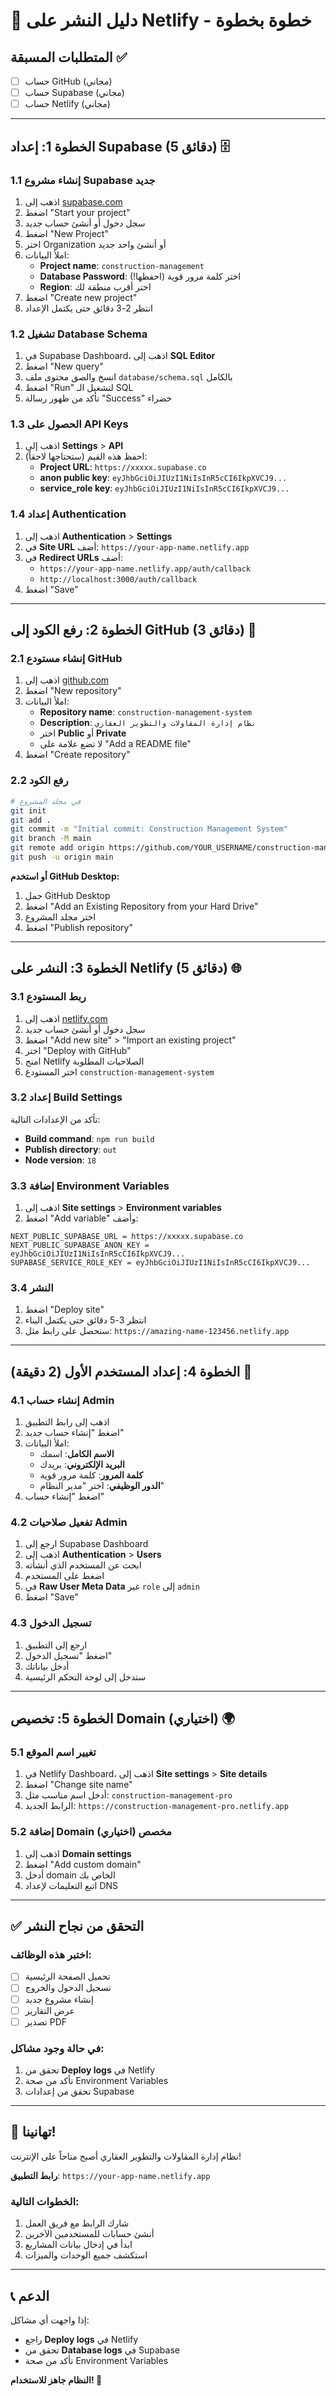 # 🚀 دليل النشر على Netlify - خطوة بخطوة

## المتطلبات المسبقة ✅

- [ ] حساب GitHub (مجاني)
- [ ] حساب Supabase (مجاني) 
- [ ] حساب Netlify (مجاني)

---

## الخطوة 1: إعداد Supabase (5 دقائق) 🗄️

### 1.1 إنشاء مشروع Supabase جديد
1. اذهب إلى [supabase.com](https://supabase.com)
2. اضغط "Start your project"
3. سجل دخول أو أنشئ حساب جديد
4. اضغط "New Project"
5. اختر Organization أو أنشئ واحد جديد
6. املأ البيانات:
   - **Project name**: `construction-management`
   - **Database Password**: اختر كلمة مرور قوية (احفظها!)
   - **Region**: اختر أقرب منطقة لك
7. اضغط "Create new project"
8. انتظر 2-3 دقائق حتى يكتمل الإعداد

### 1.2 تشغيل Database Schema
1. في Supabase Dashboard، اذهب إلى **SQL Editor**
2. اضغط "New query"
3. انسخ والصق محتوى ملف `database/schema.sql` بالكامل
4. اضغط "Run" لتشغيل الـ SQL
5. تأكد من ظهور رسالة "Success" خضراء

### 1.3 الحصول على API Keys
1. اذهب إلى **Settings** > **API**
2. احفظ هذه القيم (ستحتاجها لاحقاً):
   - **Project URL**: `https://xxxxx.supabase.co`
   - **anon public key**: `eyJhbGciOiJIUzI1NiIsInR5cCI6IkpXVCJ9...`
   - **service_role key**: `eyJhbGciOiJIUzI1NiIsInR5cCI6IkpXVCJ9...`

### 1.4 إعداد Authentication
1. اذهب إلى **Authentication** > **Settings**
2. في **Site URL** أضف: `https://your-app-name.netlify.app`
3. في **Redirect URLs** أضف:
   - `https://your-app-name.netlify.app/auth/callback`
   - `http://localhost:3000/auth/callback`
4. اضغط "Save"

---

## الخطوة 2: رفع الكود إلى GitHub (3 دقائق) 📁

### 2.1 إنشاء مستودع GitHub
1. اذهب إلى [github.com](https://github.com)
2. اضغط "New repository"
3. املأ البيانات:
   - **Repository name**: `construction-management-system`
   - **Description**: `نظام إدارة المقاولات والتطوير العقاري`
   - اختر **Public** أو **Private**
   - لا تضع علامة على "Add a README file"
4. اضغط "Create repository"

### 2.2 رفع الكود
```bash
# في مجلد المشروع
git init
git add .
git commit -m "Initial commit: Construction Management System"
git branch -M main
git remote add origin https://github.com/YOUR_USERNAME/construction-management-system.git
git push -u origin main
```

**أو استخدم GitHub Desktop:**
1. حمل GitHub Desktop
2. اضغط "Add an Existing Repository from your Hard Drive"
3. اختر مجلد المشروع
4. اضغط "Publish repository"

---

## الخطوة 3: النشر على Netlify (5 دقائق) 🌐

### 3.1 ربط المستودع
1. اذهب إلى [netlify.com](https://netlify.com)
2. سجل دخول أو أنشئ حساب جديد
3. اضغط "Add new site" > "Import an existing project"
4. اختر "Deploy with GitHub"
5. امنح Netlify الصلاحيات المطلوبة
6. اختر المستودع `construction-management-system`

### 3.2 إعداد Build Settings
تأكد من الإعدادات التالية:
- **Build command**: `npm run build`
- **Publish directory**: `out`
- **Node version**: `18`

### 3.3 إضافة Environment Variables
1. اذهب إلى **Site settings** > **Environment variables**
2. اضغط "Add variable" وأضف:

```
NEXT_PUBLIC_SUPABASE_URL = https://xxxxx.supabase.co
NEXT_PUBLIC_SUPABASE_ANON_KEY = eyJhbGciOiJIUzI1NiIsInR5cCI6IkpXVCJ9...
SUPABASE_SERVICE_ROLE_KEY = eyJhbGciOiJIUzI1NiIsInR5cCI6IkpXVCJ9...
```

### 3.4 النشر
1. اضغط "Deploy site"
2. انتظر 3-5 دقائق حتى يكتمل البناء
3. ستحصل على رابط مثل: `https://amazing-name-123456.netlify.app`

---

## الخطوة 4: إعداد المستخدم الأول (2 دقيقة) 👤

### 4.1 إنشاء حساب Admin
1. اذهب إلى رابط التطبيق
2. اضغط "إنشاء حساب جديد"
3. املأ البيانات:
   - **الاسم الكامل**: اسمك
   - **البريد الإلكتروني**: بريدك
   - **كلمة المرور**: كلمة مرور قوية
   - **الدور الوظيفي**: اختر "مدير النظام"
4. اضغط "إنشاء حساب"

### 4.2 تفعيل صلاحيات Admin
1. ارجع إلى Supabase Dashboard
2. اذهب إلى **Authentication** > **Users**
3. ابحث عن المستخدم الذي أنشأته
4. اضغط على المستخدم
5. في **Raw User Meta Data** غير `role` إلى `admin`
6. اضغط "Save"

### 4.3 تسجيل الدخول
1. ارجع إلى التطبيق
2. اضغط "تسجيل الدخول"
3. أدخل بياناتك
4. ستدخل إلى لوحة التحكم الرئيسية

---

## الخطوة 5: تخصيص Domain (اختياري) 🌍

### 5.1 تغيير اسم الموقع
1. في Netlify Dashboard، اذهب إلى **Site settings** > **Site details**
2. اضغط "Change site name"
3. أدخل اسم مناسب مثل: `construction-management-pro`
4. الرابط الجديد: `https://construction-management-pro.netlify.app`

### 5.2 إضافة Domain مخصص (اختياري)
1. اذهب إلى **Domain settings**
2. اضغط "Add custom domain"
3. أدخل domain الخاص بك
4. اتبع التعليمات لإعداد DNS

---

## ✅ التحقق من نجاح النشر

### اختبر هذه الوظائف:
- [ ] تحميل الصفحة الرئيسية
- [ ] تسجيل الدخول والخروج
- [ ] إنشاء مشروع جديد
- [ ] عرض التقارير
- [ ] تصدير PDF

### في حالة وجود مشاكل:
1. تحقق من **Deploy logs** في Netlify
2. تأكد من صحة Environment Variables
3. تحقق من إعدادات Supabase

---

## 🎉 تهانينا!

نظام إدارة المقاولات والتطوير العقاري أصبح متاحاً على الإنترنت!

**رابط التطبيق**: `https://your-app-name.netlify.app`

### الخطوات التالية:
1. شارك الرابط مع فريق العمل
2. أنشئ حسابات للمستخدمين الآخرين
3. ابدأ في إدخال بيانات المشاريع
4. استكشف جميع الوحدات والميزات

---

## 📞 الدعم

إذا واجهت أي مشاكل:
- راجع **Deploy logs** في Netlify
- تحقق من **Database logs** في Supabase
- تأكد من صحة Environment Variables

**النظام جاهز للاستخدام! 🚀**
